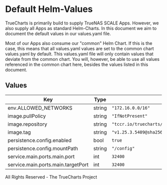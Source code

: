 # Default Helm-Values

TrueCharts is primarily build to supply TrueNAS SCALE Apps.
However, we also supply all Apps as standard Helm-Charts. In this document we aim to document the default values in our values.yaml file.

Most of our Apps also consume our "common" Helm Chart.
If this is the case, this means that all values.yaml values are set to the common chart values.yaml by default. This values.yaml file will only contain values that deviate from the common chart.
You will, however, be able to use all values referenced in the common chart here, besides the values listed in this document.

## Values

| Key | Type | Default | Description |
|-----|------|---------|-------------|
| env.ALLOWED_NETWORKS | string | `"172.16.0.0/16"` |  |
| image.pullPolicy | string | `"IfNotPresent"` |  |
| image.repository | string | `"tccr.io/truecharts/plex"` |  |
| image.tag | string | `"v1.25.3.5409@sha256:4bcec7172bffa2d847f07d6b86ea20a736e1cbf00ca51b2bf17c84ddd265c8b9"` |  |
| persistence.config.enabled | bool | `true` |  |
| persistence.config.mountPath | string | `"/config"` |  |
| service.main.ports.main.port | int | `32400` |  |
| service.main.ports.main.targetPort | int | `32400` |  |

All Rights Reserved - The TrueCharts Project
